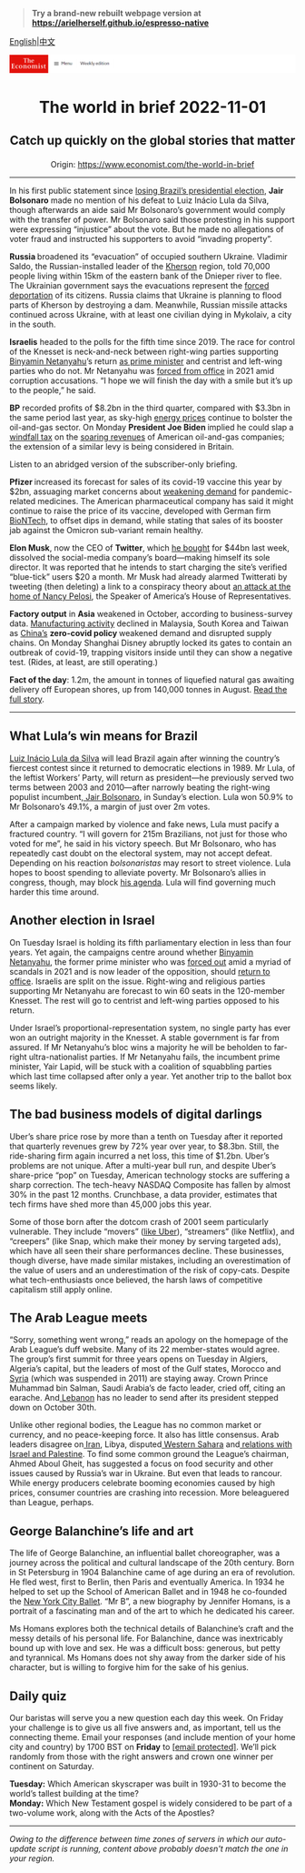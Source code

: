 > **Try a brand-new rebuilt webpage version at https://arielherself.github.io/espresso-native**

[English](https://github.com/arielherself/espresso/blob/main/README.md)|[中文](https://github-com.translate.goog/arielherself/espresso/blob/main/README.md?_x_tr_sl=en&_x_tr_tl=zh-CN&_x_tr_hl=zh-CN&_x_tr_pto=wapp)



![The Economist](menubar.png)

# <p align="center">The world in brief 2022-11-01</p>

## <p align="center">Catch up quickly on the global stories that matter</p>

<p align="center">Origin: <a href="https://www.economist.com/the-world-in-brief">https://www.economist.com/the-world-in-brief</a><hr>

In his first public statement since [losing Brazil’s presidential election](https://www.economist.com/the-americas/2022/10/31/luiz-inacio-lula-da-silva-will-be-brazils-next-president), <strong>Jair Bolsonaro</strong> made no mention of his defeat to Luiz Inácio Lula da Silva, though afterwards an aide said Mr Bolsonaro’s government would comply with the transfer of power. Mr Bolsonaro said those protesting in his support were expressing “injustice” about the vote. But he made no allegations of voter fraud and instructed his supporters to avoid “invading property”.

<strong>Russia </strong>broadened its “evacuation” of occupied southern Ukraine. Vladimir Saldo, the Russian-installed leader of the [Kherson](https://www.economist.com/the-economist-explains/2022/08/30/why-does-kherson-matter) region, told 70,000 people living within 15km of the eastern bank of the Dnieper river to flee. The Ukrainian government says the evacuations represent the [forced deportation](https://www.economist.com/europe/2022/07/07/russia-is-disappearing-vast-numbers-of-ukrainians) of its citizens. Russia claims that Ukraine is planning to flood parts of Kherson by destroying a dam. Meanwhile, Russian missile attacks continued across Ukraine, with at least one civilian dying in Mykolaiv, a city in the south.

<strong>Israelis</strong> headed to the polls for the fifth time since 2019. The race for control of the Knesset is neck-and-neck between right-wing parties supporting [Binyamin Netanyahu](https://www.economist.com/culture/2022/10/27/binyamin-netanyahus-memoir-is-a-fascinating-study-of-power)’s return [as prime minister](https://www.economist.com/middle-east-and-africa/2022/10/27/israels-binyamin-netanyahu-bids-for-an-election-comeback) and centrist and left-wing parties who do not. Mr Netanyahu was [forced from office](https://www.economist.com/middle-east-and-africa/2021/06/13/naftali-bennett-pushes-binyamin-netanyahu-out-of-power-in-israel) in 2021 amid corruption accusations. “I hope we will finish the day with a smile but it’s up to the people,” he said.

<strong>BP</strong> recorded profits of $8.2bn in the third quarter, compared with $3.3bn in the same period last year, as sky-high [energy prices](https://www.economist.com/finance-and-economics/2022/10/30/europes-energy-crisis-is-very-far-from-over) continue to bolster the oil-and-gas sector. On Monday <strong>President Joe Biden </strong>implied he could slap a [windfall tax](https://www.economist.com/leaders/2022/03/19/windfall-taxes-on-energy-companies-are-a-bad-idea) on the [soaring revenues](https://www.economist.com/interactive/briefing/2022/09/24/war-in-ukraine-has-reshaped-worlds-fuel-markets) of American oil-and-gas companies; the extension of a similar levy is being considered in Britain.

Listen to an abridged version of the subscriber-only briefing.

<strong>Pfizer </strong>increased its forecast for sales of its covid-19 vaccine this year by $2bn, assuaging market concerns about [weakening demand](https://www.economist.com/business/2022/08/10/after-a-covid-fuelled-adrenaline-rush-biotech-is-crashing) for pandemic-related medicines. The American pharmaceutical company has said it might continue to raise the price of its vaccine, developed with German firm [BioNTech](https://www.economist.com/science-and-technology/biontech-plans-to-make-vaccines-in-shipping-containers/21807708), to offset dips in demand, while stating that sales of its booster jab against the Omicron sub-variant remain healthy.

<strong>Elon Musk</strong>, now the CEO of <strong>Twitter</strong>, which [he bought](https://www.economist.com/business/2022/10/28/elon-musk-buys-twitter-at-last) for $44bn last week, dissolved the social-media company’s board—making himself its sole director. It was reported that he intends to start charging the site’s verified “blue-tick” users $20 a month. Mr Musk had already alarmed Twitterati by tweeting (then deleting) a link to a conspiracy theory about [an attack at the home of Nancy Pelosi](https://www.economist.com/united-states/2022/10/30/the-attack-at-the-pelosis-home-was-part-of-a-dangerous-pattern), the Speaker of America’s House of Representatives.

<strong>Factory output</strong> in <strong>Asia</strong> weakened in October, according to business-survey data. [Manufacturing activity](https://www.economist.com/finance-and-economics/2022/09/21/a-global-manufacturing-slowdown-suggests-worse-is-to-come) declined in Malaysia, South Korea and Taiwan as [China’s](https://www.economist.com/china/2022/10/13/china-shows-few-signs-of-loosening-its-zero-covid-policy) <strong>zero-covid policy </strong>weakened demand and disrupted supply chains. On Monday Shanghai Disney abruptly locked its gates to contain an outbreak of covid-19, trapping visitors inside until they can show a negative test. (Rides, at least, are still operating.)

<strong>Fact of the day</strong>: 1.2m, the amount in tonnes of liquefied natural gas awaiting delivery off European shores, up from 140,000 tonnes in August. [Read the full story](https://www.economist.com/finance-and-economics/2022/10/30/europes-energy-crisis-is-very-far-from-over).

----------

## What Lula’s win means for Brazil

[Luiz Inácio Lula da Silva](https://www.economist.com/the-americas/2022/10/31/luiz-inacio-lula-da-silva-will-be-brazils-next-president) will lead Brazil again after winning the country’s fiercest contest since it returned to democratic elections in 1989. Mr Lula, of the leftist Workers’ Party, will return as president—he previously served two terms between 2003 and 2010—after narrowly beating the right-wing populist incumbent,[ Jair Bolsonaro](https://www.economist.com/films/2022/10/15/the-enduring-threat-of-jair-bolsonaro), in Sunday’s election. Lula won 50.9% to Mr Bolsonaro’s 49.1%, a margin of just over 2m votes. 

After a campaign marked by violence and fake news, Lula must pacify a fractured country. “I will govern for 215m Brazilians, not just for those who voted for me”, he said in his victory speech. But Mr Bolsonaro, who has repeatedly cast doubt on the electoral system, may not accept defeat. Depending on his reaction <em>b</em><em>olsonaristas </em>may resort to street violence. Lula hopes to boost spending to alleviate poverty. Mr Bolsonaro’s allies in congress, though, may block [his agenda](https://www.economist.com/the-americas/2022/10/20/brazils-next-president-will-face-a-big-tricky-in-tray). Lula will find governing much harder this time around.

## Another election in Israel

On Tuesday Israel is holding its fifth parliamentary election in less than four years. Yet again, the campaigns centre around whether [Binyamin Netanyahu](https://www.economist.com/culture/2022/10/27/binyamin-netanyahus-memoir-is-a-fascinating-study-of-power), the former prime minister who was [forced out](https://www.economist.com/middle-east-and-africa/2021/06/13/naftali-bennett-pushes-binyamin-netanyahu-out-of-power-in-israel) amid a myriad of scandals in 2021 and is now leader of the opposition, should [return to office](https://www.economist.com/middle-east-and-africa/2022/10/27/israels-binyamin-netanyahu-bids-for-an-election-comeback). Israelis are split on the issue. Right-wing and religious parties supporting Mr Netanyahu are forecast to win 60 seats in the 120-member Knesset. The rest will go to centrist and left-wing parties opposed to his return.  
  
 Under Israel’s proportional-representation system, no single party has ever won an outright majority in the Knesset. A stable government is far from assured. If Mr Netanyahu’s bloc wins a majority he will be beholden to far-right ultra-nationalist parties. If Mr Netanyahu fails, the incumbent prime minister, Yair Lapid, will be stuck with a coalition of squabbling parties which last time collapsed after only a year. Yet another trip to the ballot box seems likely.

## The bad business models of digital darlings

Uber’s share price rose by more than a tenth on Tuesday after it reported that quarterly revenues grew by 72% year over year, to $8.3bn. Still, the ride-sharing firm again incurred a net loss, this time of $1.2bn. Uber’s problems are not unique. After a multi-year bull run, and despite Uber’s share-price “pop” on Tuesday, American technology stocks are suffering a sharp correction. The tech-heavy NASDAQ Composite has fallen by almost 30% in the past 12 months. Crunchbase, a data provider, estimates that tech firms have shed more than 45,000 jobs this year.

Some of those born after the dotcom crash of 2001 seem particularly vulnerable. They include “movers” ([like Uber](https://www.economist.com/business/uber-doordash-and-similar-firms-cant-defy-the-laws-of-capitalism-after-all/21806198)), “streamers” (like Netflix), and “creepers” (like Snap, which make their money by serving targeted ads), which have all seen their share performances decline. These businesses, though diverse, have made similar mistakes, including an overestimation of the value of users and an underestimation of the risk of copy-cats. Despite what tech-enthusiasts once believed, the harsh laws of competitive capitalism still apply online.

## The Arab League meets

“Sorry, something went wrong,” reads an apology on the homepage of the Arab League’s duff website. Many of its 22 member-states would agree. The group’s first summit for three years opens on Tuesday in Algiers, Algeria’s capital, but the leaders of most of the Gulf states, Morocco and[ Syria](https://www.economist.com/middle-east-and-africa/2022/03/26/syrias-outcast-dictator-returns-to-the-arab-world) (which was suspended in 2011) are staying away. Crown Prince Muhammad bin Salman, Saudi Arabia’s de facto leader, cried off, citing an earache. And[ Lebanon](https://www.economist.com/middle-east-and-africa/2022/04/28/lebanon-goes-to-the-polls-amid-its-worst-ever-financial-crisis) has no leader to send after its president stepped down on October 30th. 

Unlike other regional bodies, the League has no common market or currency, and no peace-keeping force. It also has little consensus. Arab leaders disagree on[ Iran](https://www.economist.com/middle-east-and-africa/2022/10/27/a-change-in-iran-could-reshape-the-middle-east), Libya, disputed[ Western Sahara](https://www.economist.com/middle-east-and-africa/2022/03/26/morocco-scents-victory-in-western-sahara) and[ relations with Israel and Palestine](https://www.economist.com/middle-east-and-africa/2022/09/22/trade-and-security-ties-are-knitting-israel-into-its-region). To find some common ground the League’s chairman, Ahmed Aboul Gheit, has suggested a focus on food security and other issues caused by Russia’s war in Ukraine. But even that leads to rancour. While energy producers celebrate booming economies caused by high prices, consumer countries are crashing into recession. More beleaguered than League, perhaps.

## George Balanchine’s life and art

The life of George Balanchine, an influential ballet choreographer, was a journey across the political and cultural landscape of the 20th century. Born in St Petersburg in 1904 Balanchine came of age during an era of revolution. He fled west, first to Berlin, then Paris and eventually America. In 1934 he helped to set up the School of American Ballet and in 1948 he co-founded the [New York City Ballet](https://www.economist.com/prospero/2015/04/10/something-old-something-new). “Mr B”, a new biography by Jennifer Homans, is a portrait of a fascinating man and of the art to which he dedicated his career.

Ms Homans explores both the technical details of Balanchine’s craft and the messy details of his personal life. For Balanchine, dance was inextricably bound up with love and sex. He was a difficult boss: generous, but petty and tyrannical. Ms Homans does not shy away from the darker side of his character, but is willing to forgive him for the sake of his genius.

## Daily quiz

Our baristas will serve you a new question each day this week. On Friday your challenge is to give us all five answers and, as important, tell us the connecting theme. Email your responses (and include mention of your home city and country) by 1700 BST on <strong>Friday</strong> to [<span class="__cf_email__" data-cfemail="6a3b1f03102f191a180f1919052a0f090504050703191e44090507">[email&#160;protected]</span>](https://mail.google.com/mail/?view=cm&amp;fs=1&amp;tf=1&amp;to=QuizEspresso@economist.com). We’ll pick randomly from those with the right answers and crown one winner per continent on Saturday.

<strong>Tuesday:</strong> Which American skyscraper was built in 1930-31 to become the world’s tallest building at the time?  
<strong>Monday:</strong> Which New Testament gospel is widely considered to be part of a two-volume work, along with the Acts of the Apostles?

----------

*Owing to the difference between time zones of servers in which our auto-update script is running, content above probably doesn't match the one in your region.*
